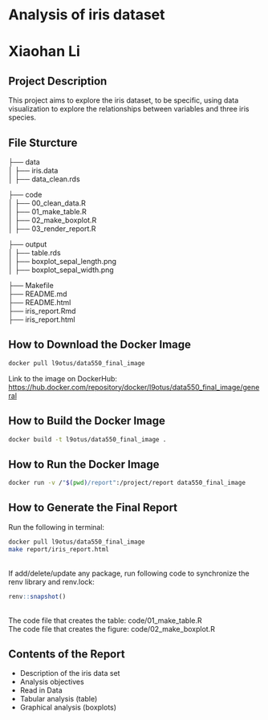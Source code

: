 # Analysis of iris dataset
# Xiaohan Li

## Project Description

This project aims to explore the iris dataset, to be specific, 
using data visualization to explore the relationships between variables and three iris species.


## File Sturcture

├── data \
│ ├── iris.data \
│ ├── data_clean.rds

├── code \
│ ├── 00_clean_data.R \
│ ├── 01_make_table.R \
│ ├── 02_make_boxplot.R \
│ ├── 03_render_report.R

├── output \
│ ├── table.rds \
│ ├── boxplot_sepal_length.png \
│ ├── boxplot_sepal_width.png

├── Makefile \
├── README.md \
├── README.html \
├── iris_report.Rmd \
├── iris_report.html




## How to Download the Docker Image
```bash
docker pull l9otus/data550_final_image
```

Link to the image on DockerHub: \
https://hub.docker.com/repository/docker/l9otus/data550_final_image/general


## How to Build the Docker Image
```bash
docker build -t l9otus/data550_final_image .
```

## How to Run the Docker Image
```bash
docker run -v /"$(pwd)/report":/project/report data550_final_image
```


## How to Generate the Final Report
Run the following in terminal:
```bash
docker pull l9otus/data550_final_image
make report/iris_report.html
```

\
If add/delete/update any package, run following code to synchronize the renv library and renv.lock:
```r
renv::snapshot()
```

\
The code file that creates the table: code/01_make_table.R \
The code file that creates the figure: code/02_make_boxplot.R

## Contents of the Report
 - Description of the iris data set
 - Analysis objectives
 - Read in Data
 - Tabular analysis (table)
 - Graphical analysis (boxplots)

